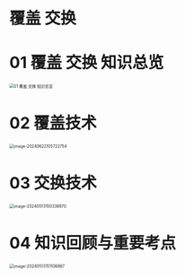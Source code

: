 # 覆盖 交换



# 01 覆盖 交换 知识总览

<img src="https://cvp.oss-cn-shanghai.aliyuncs.com/picgo/202406221057712.png" alt="01 覆盖 交换 知识总览" style="zoom:50%;" />



# 02 覆盖技术

<img src="C:\Users\51532\AppData\Roaming\Typora\typora-user-images\image-20240622105722754.png" alt="image-20240622105722754" style="zoom:50%;" />



# 03 交换技术

<img src="https://cvp.oss-cn-shanghai.aliyuncs.com/picgo/202405131503389.png" alt="image-20240513150338970" style="zoom:50%;" />



# 04 知识回顾与重要考点

<img src="https://cvp.oss-cn-shanghai.aliyuncs.com/picgo/202405131511995.png" alt="image-20240513151106867" style="zoom:50%;" />

